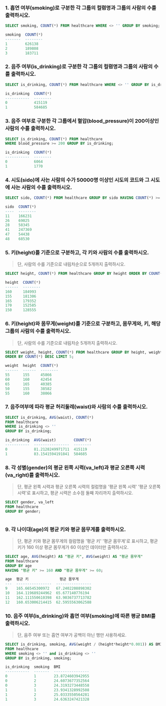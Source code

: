 ###  1. 흡연 여부(smoking)로 구분한 각 그룹의 컬렴명과 그룹의 사람의 수를 출력하시오.

```sql 
SELECT smoking, COUNT(*) FROM healthcare WHERE <> '' GROUP BY smoking; 
```

```sql
smoking  COUNT(*)
-------  --------
1        626138
2        189808
3        183711
```

###  2. 음주 여부(is_drinking)로 구분한 각 그룹의 컬렴명과 그룹의 사람의 수를 출력하시오.

```sql 
SELECT is_drinking, COUNT(*) FROM healthcare WHERE <> '' GROUP BY is_drinking;
```

```sql
is_drinking  COUNT(*)
-----------  --------
0            415119
1            584685
```

### 3. 음주 여부로 구분한 각 그룹에서 혈압(blood_pressure)이 200이상인 사람의 수를 출력하시오.

```sql
SELECT is_drinking, COUNT(*) FROM healthcare 
WHERE blood_pressure >= 200 GROUP BY is_drinking;
```

```sql
is_drinking  COUNT(*)
-----------  --------
0            6064
1            1770
```

### 4. 시도(sido)에 사는 사람의 수가 50000명 이상인 시도의 코드와 그 시도에 사는 사람의 수를 출력하시오.

```sql
SELECT sido, COUNT(*) FROM healthcare GROUP BY sido HAVING COUNT(*) >= 50000;
```

```sql
sido  COUNT(*)
----  --------
11    166231
26    69025
28    58345
41    247369
47    54438
48    68530
```

### 5. 키(height)를 기준으로 구분하고, 각 키와 사람의 수를 출력하시오.

> 단, 사람의 수를 기준으로 내림차순으로 5개까지 출력하시오.

```sql
SELECT height, COUNT(*) FROM healthcare GROUP BY height ORDER BY COUNT(*) DESC LIMIT 5;
```

```sql
height  COUNT(*)
------  --------
160     184993
155     181306
165     179352
170     152585
150     128555
```

### 6. 키(height)와 몸무게(weight)를 기준으로 구분하고, 몸무게와, 키, 해당 그룹의 사람의 수를 출력하시오. 

> 단, 사람의 수를 기준으로 내림차순 5개까지 출력하시오.

```sql
SELECT weight, height, COUNT(*) FROM healthcare GROUP BY height, weight
ORDER BY COUNT(*) DESC LIMIT 5;
```

```sql
weight  height  COUNT(*)
------  ------  --------
55      155     45866
60      160     42454
65      165     40385
50      155     38582
55      160     38066
```

### 7. 음주여부에 따라 평균 허리둘레(waist)와 사람의 수를 출력하시오.

```sql 
SELECT is_drinking, AVG(waist), COUNT(*)
FROM healthcare
WHERE is_drinking <> ''
GROUP BY is_drinking;
```

```sql
is_drinking  AVG(waist)        COUNT(*)
-----------  ----------------  --------
0            81.2128249971711  415119
1            83.1541594191841  584685
```

### 8. 각 성별(gender)의 평균 왼쪽 시력(va_left)과 평균 오른쪽 시력(va_right)를 출력하시오.

> 단, 평균 왼쪽 시력과 평균 오른쪽 시력의 컬럼명을 '평균 왼쪽 시력' '평균 오른쪽 시력'로 표시하고, 평균 시력은 소수점 둘째 자리까지 출력하시오.

```sql
SELECT gender, va_left 
FROM healthcare
GROUP BY gender;
```

```sql
```

### 9. 각 나이대(age)의 평균 키와 평균 몸무게를 출력하시오.

> 단, 평균 키와 평균 몸무게의 컬럼명을 '평균 키' '평균 몸무게'로 표시하고, 평균키가 160 이상 평균 몸무게가 60 이상인 데이터만 출력하시오.

```sql
SELECT age, AVG(height) AS "평균 키", AVG(weight) AS "평균 몸무게"
FROM healthcare 
GROUP BY age
HAVING "평균 키" >= 160 AND "평균 몸무게" >= 60;
```

```sql
age  평균 키              평균 몸무게
---  ----------------  ----------------
9    165.66545300972   67.2402208898302
10   164.119689244962  65.677140776194
11   162.111550610398  63.9036737713782
12   160.653006214415  62.5955563062588
```

### 10. 음주 여부(is_drinking)와 흡연 여부(smoking)에 따른 평균 BMI를 출력하시오.

> 단, 음주 여부 또는 흡연 여부가 공백이 아닌 행만 사용하세요.

```sql
SELECT is_drinking, smoking, AVG(weight / (height*height*0.001)) AS BMI 
FROM healthcare
WHERE smoking <> '' and is_drinking <> ''
GROUP BY is_drinking, smoking;
```

```sql
is_drinking  smoking  BMI
-----------  -------  ----------------
0            1        23.8724603942955
0            2        24.6073677352564
0            3        24.3193273448558
1            1        23.9341328992508
1            2        25.0333550564281
1            3        24.6363247421328
```

